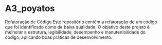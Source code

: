 # A3_poyatos
Refatoração de Código
Este repositório contém a refatoração de um código que foi identificado como de baixa qualidade. O objetivo deste projeto é melhorar a estrutura, legibilidade, desempenho e manutenibilidade do código, aplicando boas práticas de desenvolvimento.
